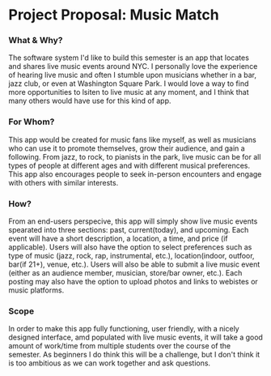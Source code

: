 # Project Proposal: Music Match


### What & Why?
The software system I'd like to build this semester is an app that locates and shares live music events around NYC. 
I personally love the experience of hearing live music and often I stumble upon musicians whether in a bar, jazz club, or even at Washington Square Park. I would love a way to find more opportunities to lsiten to live music at any moment, and I think that many others would have use for this kind of app.


### For Whom?
This app would be created for music fans like myself, as well as musicians who can use it to promote themselves, grow their audience, and gain a following. From jazz, to rock, to pianists in the park, live music can be for all types of people at different ages and with different musical preferences. This app also encourages people to seek in-person encounters and engage with others with similar interests.


### How?
From an end-users perspecive, this app will simply show live music events spearated into three sections: past, current(today), and upcoming. Each event will have a short description, a location, a time, and price (if applicable). Users will also have the option to select preferences such as type of music (jazz, rock, rap, instrumental, etc.), location(indoor, outfoor, bar(if 21+), venue, etc.). 
Users will also be able to submit a live music event (either as an audience member, musician, store/bar owner, etc.). Each posting may also have the option to upload photos and links to webistes or music platforms.


### Scope
In order to make this app fully functioning, user friendly, with a nicely designed interface, amd populated with live music events, it will take a good amount of work/time from multiple students over the course of the semester. As beginners I do think this will be a challenge, but I don't think it is too ambitious as we can work together and ask questions.

